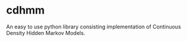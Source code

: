 # cdhmm
An easy to use python library consisting implementation of Continuous Density Hidden Markov Models.
